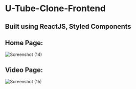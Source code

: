 # U-Tube-Clone-Frontend
## Built using ReactJS, Styled Components

## Home Page:
![Screenshot (14)](https://user-images.githubusercontent.com/100460439/204789951-1ef220a9-4cb7-4b32-b5f9-a121af9342d8.png)

## Video Page:
![Screenshot (15)](https://user-images.githubusercontent.com/100460439/204789991-bccec849-6183-410b-9582-487a6c3fd6ec.png)
